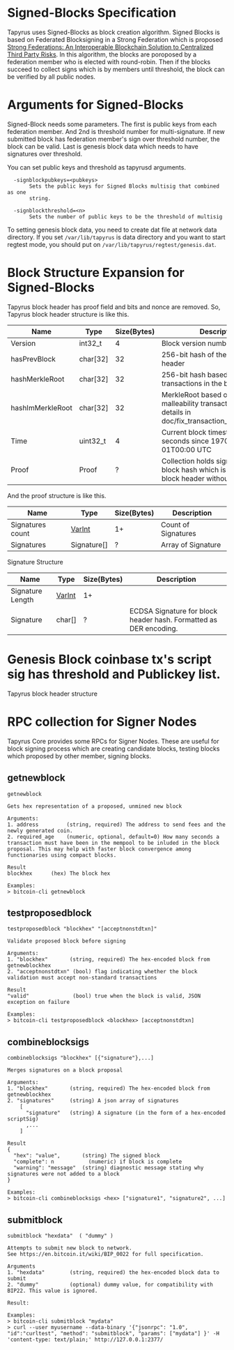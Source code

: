 Signed-Blocks Specification
===========================

Tapyrus uses Signed-Blocks as block creation algorithm. Signed Blocks is
based on Federated Blocksigning in a Strong Federation which is proposed
[Strong Federations: An Interoperable Blockchain Solution to Centralized Third Party Risks](https://arxiv.org/pdf/1612.05491v2.pdf).
In this algorithm, the blocks are poroposed by a federation member who is elected with round-robin.
Then if the blocks succeed to collect signs which is by members until threshold, the block can be verified by all public nodes.


Arguments for Signed-Blocks
===========================

Signed-Block needs some parameters. The first is public keys from each
federation member. And 2nd is threshold number for multi-signature. If
new submitted block has federation member's sign over threshold number,
the block can be valid. Last is genesis block data which needs to have
signatures over threshold.

You can set public keys and threshold as tapyrusd arguments.

```
  -signblockpubkeys=<pubkeys>
       Sets the public keys for Signed Blocks multisig that combined as one
       string.

  -signblockthreshold=<n>
       Sets the number of public keys to be the threshold of multisig
```

To setting genesis block data, you need to create dat file at network
data directory. If you set `/var/lib/tapyrus` is data directory and you want
to start regtest mode, you should put on `/var/lib/tapyrus/regtest/genesis.dat`.

Block Structure Expansion for Signed-Blocks
===========================================

Tapyrus block header has proof field and bits and nonce are removed. So,
Tapyrus block header structure is like this.

 Name | Type | Size(Bytes) | Description
------|------|-------------|-------------
Version | int32_t | 4 | Block version number
hasPrevBlock | char\[32\] | 32 | 256-bit hash of the previous block header
hashMerkleRoot | char\[32\] | 32 | 256-bit hash based on all of the transactions in the block
hashImMerkleRoot | char\[32\] | 32 | MerkleRoot based on fixing malleability transaction hash. More details in doc/fix_transaction_malleability.md
Time | uint32_t | 4 | Current block timestamp as seconds since 1970-01-01T00:00 UTC
Proof | Proof | ? | Collection holds signatures for block hash which is consisted of block header without Proof.

And the proof structure is like this.

 Name | Type | Size(Bytes) | Description
------|------|-------------|-------------
Signatures count | [VarInt](https://en.bitcoin.it/wiki/Protocol_documentation#Variable_length_integer) | 1+ | Count of Signatures |
Signatures | Signature[] | ? | Array of Signature

Signature Structure

 Name | Type | Size(Bytes) | Description
------|------|-------------|-------------
Signature Length | [VarInt](https://en.bitcoin.it/wiki/Protocol_documentation#Variable_length_integer) | 1+ |
Signature | char\[\] | ? | ECDSA Signature for block header hash. Formatted as DER encoding.

Genesis Block coinbase tx's script sig has threshold and Publickey list.
========================================================================


Tapyrus block header structure

RPC collection for Signer Nodes
===============================

Tapyrus Core provides some RPCs for Signer Nodes. These are useful for
block signing process which are creating candidate blocks, testing blocks
which proposed by other member, signing blocks.

## getnewblock

```
getnewblock

Gets hex representation of a proposed, unmined new block

Arguments:
1. address         (string, required) The address to send fees and the newly generated coin.
2. required_age    (numeric, optional, default=0) How many seconds a transaction must have been in the mempool to be inluded in the block proposal. This may help with faster block convergence among functionaries using compact blocks.

Result
blockhex      (hex) The block hex

Examples:
> bitcoin-cli getnewblock
```


## testproposedblock

```
testproposedblock "blockhex" "[acceptnonstdtxn]"

Validate proposed block before signing

Arguments:
1. "blockhex"       (string, required) The hex-encoded block from getnewblockhex
2. "acceptnonstdtxn" (bool) flag indicating whether the block validation must accept non-standard transactions

Result
"valid"              (bool) true when the block is valid, JSON exception on failure

Examples:
> bitcoin-cli testproposedblock <blockhex> [acceptnonstdtxn]
```


## combineblocksigs

```
combineblocksigs "blockhex" [{"signature"},...]

Merges signatures on a block proposal

Arguments:
1. "blockhex"       (string, required) The hex-encoded block from getnewblockhex
2. "signatures"     (string) A json array of signatures
    [
      "signature"   (string) A signature (in the form of a hex-encoded scriptSig)
      ,...
    ]

Result
{
  "hex": "value",       (string) The signed block
  "complete": n           (numeric) if block is complete
  "warning": "message"  (string) diagnostic message stating why signatures were not added to a block
}

Examples:
> bitcoin-cli combineblocksigs <hex> ["signature1", "signature2", ...]
```

## submitblock


```
submitblock "hexdata"  ( "dummy" )

Attempts to submit new block to network.
See https://en.bitcoin.it/wiki/BIP_0022 for full specification.

Arguments
1. "hexdata"        (string, required) the hex-encoded block data to submit
2. "dummy"          (optional) dummy value, for compatibility with BIP22. This value is ignored.

Result:

Examples:
> bitcoin-cli submitblock "mydata"
> curl --user myusername --data-binary '{"jsonrpc": "1.0", "id":"curltest", "method": "submitblock", "params": ["mydata"] }' -H 'content-type: text/plain;' http://127.0.0.1:2377/
```